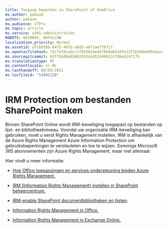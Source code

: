 ```yaml
---
title: Toegang beperken in SharePoint of OneDrive
ms.author: pebaum
author: pebaum
ms.audience: ITPro
ms.topic: article
ms.service: o365-administration
ROBOTS: NOINDEX, NOFOLLOW
localization_priority: Normal
ms.assetid: af1b936b-0475-497b-a6d3-e671aef7b717
ms.openlocfilehash: 71cfef0cedcc17833b19ed5f050a6510fe1371b58de9054eace2f29a46b3e06d
ms.sourcegitcommit: b5f7da89a650d2915dc652449623c78be6247175
ms.translationtype: MT
ms.contentlocale: nl-NL
ms.lasthandoff: 08/05/2021
ms.locfileid: "53942128"
---
```

# <a name="irm-protection-to-sharepoint-files"></a>IRM Protection om bestanden SharePoint maken


Binnen SharePoint Online wordt IRM-beveiliging toegepast op bestanden op lijst- en bibliotheekniveau. Voordat uw organisatie IRM-beveiliging kan gebruiken, moet u eerst Rights Management instellen. IRM is afhankelijk van de Azure Rights Management Azure Information Protection om gebruiksbeperkingen te versleutelen en toe te wijzen. Sommige Microsoft 365 abonnementen zijn Azure Rights Management, maar niet allemaal. 

Hier vindt u meer informatie:

- [Hoe Office toepassingen en services ondersteuning bieden Azure Rights Management.](https://docs.microsoft.com/azure/information-protection/understand-explore/office-apps-services-support)

- [IRM (Information Rights Management) instellen in SharePoint beheercentrum.](https://docs.microsoft.com/microsoft-365/compliance/set-up-irm-in-sp-admin-center)

- [IRM-enable SharePoint documentbibliotheken en lijsten](https://docs.microsoft.com/microsoft-365/compliance/set-up-irm-in-sp-admin-center#irm-enable-sharepoint-document-libraries-and-lists).

- [Information Rights Management in Office.](https://support.office.com/Article/Information-Rights-Management-in-Office-c7a70797-6b1e-493f-acf7-92a39b85e30c)

- [Information Rights Management in Exchange Online.](https://docs.microsoft.com/microsoft-365/compliance/information-rights-management-in-exchange-online)


